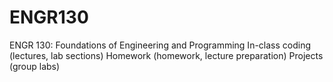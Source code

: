 # ENGR130
ENGR 130: Foundations of Engineering and Programming
In-class coding (lectures, lab sections)
Homework (homework, lecture preparation)
Projects (group labs)
